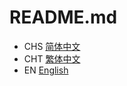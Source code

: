 # README.md
- CHS [简体中文](doc/README_CHS.md.md)
- CHT [繁体中文](doc/README_CHT.md)
- EN [English](doc/README_EN.md)
